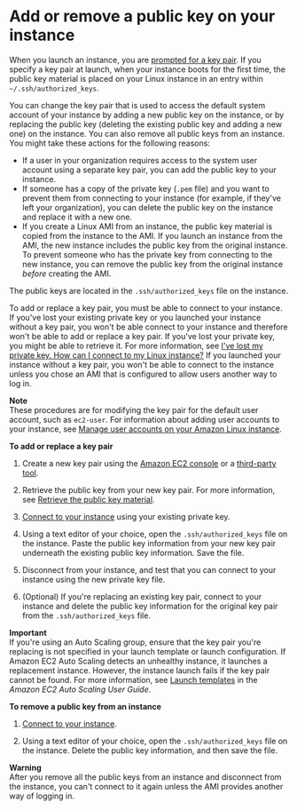 # Add or remove a public key on your instance<a name="replacing-key-pair"></a>

When you launch an instance, you are [prompted for a key pair](launching-instance.md#step-7-review-instance-launch)\. If you specify a key pair at launch, when your instance boots for the first time, the public key material is placed on your Linux instance in an entry within `~/.ssh/authorized_keys`\.

You can change the key pair that is used to access the default system account of your instance by adding a new public key on the instance, or by replacing the public key \(deleting the existing public key and adding a new one\) on the instance\. You can also remove all public keys from an instance\. You might take these actions for the following reasons:
+ If a user in your organization requires access to the system user account using a separate key pair, you can add the public key to your instance\.
+ If someone has a copy of the private key \(`.pem` file\) and you want to prevent them from connecting to your instance \(for example, if they've left your organization\), you can delete the public key on the instance and replace it with a new one\.
+ If you create a Linux AMI from an instance, the public key material is copied from the instance to the AMI\. If you launch an instance from the AMI, the new instance includes the public key from the original instance\. To prevent someone who has the private key from connecting to the new instance, you can remove the public key from the original instance *before* creating the AMI\.

The public keys are located in the `.ssh/authorized_keys` file on the instance\.

To add or replace a key pair, you must be able to connect to your instance\. If you've lost your existing private key or you launched your instance without a key pair, you won't be able connect to your instance and therefore won't be able to add or replace a key pair\. If you've lost your private key, you might be able to retrieve it\. For more information, see [I've lost my private key\. How can I connect to my Linux instance?](TroubleshootingInstancesConnecting.md#replacing-lost-key-pair) If you launched your instance without a key pair, you won't be able to connect to the instance unless you chose an AMI that is configured to allow users another way to log in\.

**Note**  
These procedures are for modifying the key pair for the default user account, such as `ec2-user`\. For information about adding user accounts to your instance, see [Manage user accounts on your Amazon Linux instance](managing-users.md)\.

**To add or replace a key pair**

1. Create a new key pair using the [Amazon EC2 console](create-key-pairs.md#having-ec2-create-your-key-pair) or a [third\-party tool](create-key-pairs.md#how-to-generate-your-own-key-and-import-it-to-aws)\.

1. Retrieve the public key from your new key pair\. For more information, see [Retrieve the public key material](describe-keys.md#retrieving-the-public-key)\.

1. [Connect to your instance](AccessingInstances.md) using your existing private key\.

1. Using a text editor of your choice, open the `.ssh/authorized_keys` file on the instance\. Paste the public key information from your new key pair underneath the existing public key information\. Save the file\.

1. Disconnect from your instance, and test that you can connect to your instance using the new private key file\.

1. \(Optional\) If you're replacing an existing key pair, connect to your instance and delete the public key information for the original key pair from the `.ssh/authorized_keys` file\.

**Important**  
If you're using an Auto Scaling group, ensure that the key pair you're replacing is not specified in your launch template or launch configuration\. If Amazon EC2 Auto Scaling detects an unhealthy instance, it launches a replacement instance\. However, the instance launch fails if the key pair cannot be found\. For more information, see [Launch templates](https://docs.aws.amazon.com/autoscaling/ec2/userguide/LaunchTemplates.html) in the *Amazon EC2 Auto Scaling User Guide*\.

**To remove a public key from an instance**

1. [Connect to your instance](AccessingInstances.md)\.

1. Using a text editor of your choice, open the `.ssh/authorized_keys` file on the instance\. Delete the public key information, and then save the file\.

**Warning**  
After you remove all the public keys from an instance and disconnect from the instance, you can't connect to it again unless the AMI provides another way of logging in\.